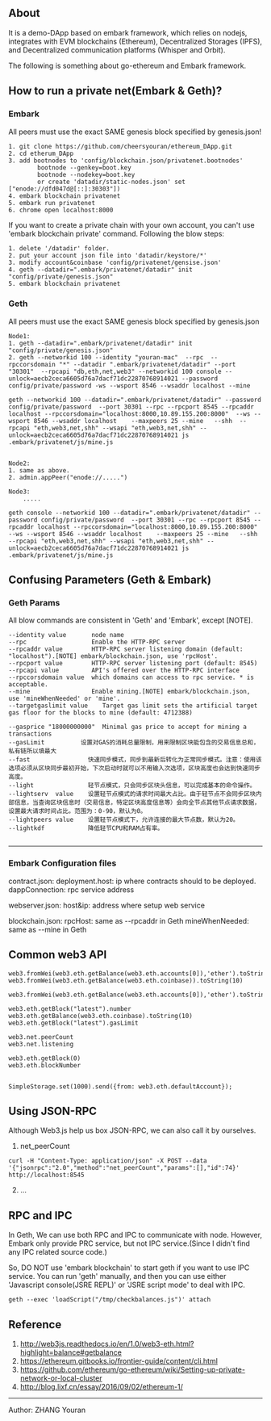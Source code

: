 ## About

It is a demo-DApp based on embark framework, which relies on nodejs, integrates with EVM blockchains (Ethereum), Decentralized Storages (IPFS), and Decentralized communication platforms (Whisper and Orbit).

The following is something about go-ethereum and Embark framework.

## How to run a private net(Embark & Geth)?

### Embark
All peers must use the exact SAME genesis block specified by genesis.json!

```
1. git clone https://github.com/cheersyouran/ethereum_DApp.git
2. cd etherum_DApp
3. add bootnodes to 'config/blockchain.json/privatenet.bootnodes'
		bootnode --genkey=boot.key
		bootnode --nodekey=boot.key
		or create 'datadir/static-nodes.json' set ["enode://dfd047d@[::]:30303"])
4. embark blockchain privatenet
5. embark run privatenet
6. chrome open localhost:8000
```

If you want to create a private chain with your own account, you can't use 'embark blockchain private' command. Following the blow steps:
```
1. delete '/datadir' folder.
2. put your account json file into 'datadir/keystore/*'
3. modify account&coinbase 'config/privatenet/gensise.json' 
4. geth --datadir=".embark/privatenet/datadir" init "config/private/genesis.json"
5. embark blockchain privatenet
```

### Geth

All peers must use the exact SAME genesis block specified by genesis.json

```
Node1:
1. geth --datadir=".embark/privatenet/datadir" init "config/private/genesis.json"
2. geth --networkid 100 --identity "youran-mac"  --rpc  --rpccorsdomain "*" --datadir ".embark/privatenet/datadir" --port "30301"  --rpcapi "db,eth,net,web3" --networkid 100 console --unlock=aecb2ceca6605d76a7dacf71dc22870768914021 --password config/private/password -ws --wsport 8546 --wsaddr localhost --mine 

geth --networkid 100 --datadir=".embark/privatenet/datadir" --password config/private/password  --port 30301 --rpc --rpcport 8545 --rpcaddr localhost --rpccorsdomain="localhost:8000,10.89.155.200:8000"  --ws --wsport 8546 --wsaddr localhost    --maxpeers 25 --mine   --shh  --rpcapi "eth,web3,net,shh" --wsapi "eth,web3,net,shh" --unlock=aecb2ceca6605d76a7dacf71dc22870768914021 js .embark/privatenet/js/mine.js


Node2:
1. same as above.
2. admin.appPeer("enode://.....")

Node3:
	.....
```

```
geth console --networkid 100 --datadir=".embark/privatenet/datadir" --password config/private/password  --port 30301 --rpc --rpcport 8545 --rpcaddr localhost --rpccorsdomain="localhost:8000,10.89.155.200:8000"  --ws --wsport 8546 --wsaddr localhost    --maxpeers 25 --mine   --shh  --rpcapi "eth,web3,net,shh" --wsapi "eth,web3,net,shh" --unlock=aecb2ceca6605d76a7dacf71dc22870768914021 js .embark/privatenet/js/mine.js
```

## Confusing Parameters (Geth & Embark)

### Geth Params
All blow commands are consistent in 'Geth' and 'Embark', except [NOTE].

```
--identity value       node name  
--rpc                  Enable the HTTP-RPC server
--rpcaddr value        HTTP-RPC server listening domain (default: "localhost").[NOTE] embark/blockchain.json, use 'rpcHost'.  
--rpcport value        HTTP-RPC server listening port (default: 8545)
--rpcapi value         API's offered over the HTTP-RPC interface  
--rpccorsdomain value  which domains can access to rpc service. * is acceptable. 
--mine                 Enable mining.[NOTE] embark/blockchain.json, use 'mineWhenNeeded' or 'mine'.
--targetgaslimit value    Target gas limit sets the artificial target gas floor for the blocks to mine (default: 4712388)

--gasprice "18000000000"  Minimal gas price to accept for mining a transactions
--gasLimit	 		设置对GAS的消耗总量限制，用来限制区块能包含的交易信息总和，私有链所以填最大
--fast                快速同步模式，同步到最新后转化为正常同步模式。注意：使用该选项必须从区块同步最初开始，下次启动时就可以不用输入次选项，区块高度也会达到快速同步高度。   
--light               轻节点模式，只会同步区块头信息，可以完成基本的命令操作。
--lightserv  value    设置轻节点模式的请求时间最大占比。由于轻节点不会同步区块内部信息，当查询区块信息时（交易信息，特定区块高度信息等）会向全节点其他节点请求数据，设置最大请求时间占比。范围为：0-90，默认为0。
--lightpeers value    设置轻节点模式下，允许连接的最大节点数，默认为20。  
--lightkdf            降低轻节CPU和RAM占有率。
	
```
---

### Embark Configuration files
contract.json:
		deployment.host: ip where contracts should to be deployed.
		dappConnection: rpc service address

webserver.json:
		host&ip: address where setup web service

blockchain.json:
		rpcHost: same as --rpcaddr in Geth
		mineWhenNeeded: same as --mine in Geth

## Common web3 API

```
web3.fromWei(web3.eth.getBalance(web3.eth.accounts[0]),'ether').toString(10)
web3.fromWei(web3.eth.getBalance(web3.eth.coinbase)).toString(10)

web3.fromWei(web3.eth.getBalance(web3.eth.accounts[0]),'ether').toString(10)

web3.eth.getBlock("latest").number
web3.eth.getBalance(web3.eth.coinbase).toString(10)
web3.eth.getBlock("latest").gasLimit

web3.net.peerCount
web3.net.listening

web3.eth.getBlock(0)
web3.eth.blockNumber


SimpleStorage.set(1000).send({from: web3.eth.defaultAccount});
```

## Using JSON-RPC

Although Web3.js help us box JSON-RPC, we can also call it by ourselves.

1. net_peerCount
```
curl -H "Content-Type: application/json" -X POST --data '{"jsonrpc":"2.0","method":"net_peerCount","params":[],"id":74}' http://localhost:8545
```
2. ...

## RPC and IPC

In Geth, We can use both RPC and IPC to communicate with node. However, Embark only provide PRC service, but not IPC service.(Since I didn't find any IPC related source code.)

So, DO NOT use 'embark blockchain' to start geth if you want to use IPC service. You can run 'geth' manually, and then you can use either 'Javascript console(JSRE REPL)' or 'JSRE script mode' to deal with IPC.

```
geth --exec 'loadScript("/tmp/checkbalances.js")' attach
```

## Reference

1. http://web3js.readthedocs.io/en/1.0/web3-eth.html?highlight=balance#getbalance
2. https://ethereum.gitbooks.io/frontier-guide/content/cli.html
3. https://github.com/ethereum/go-ethereum/wiki/Setting-up-private-network-or-local-cluster
4. http://blog.lixf.cn/essay/2016/09/02/ethereum-1/

---

Author: ZHANG Youran



